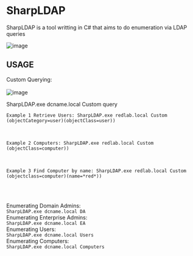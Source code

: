 # SharpLDAP
SharpLDAP is a tool writting in C# that aims to do enumeration via LDAP queries

![image](https://user-images.githubusercontent.com/48562581/202061112-e176ce22-894f-43bb-a049-98b39ac648c4.png)

## USAGE

Custom Querying:<br><br>
![image](https://user-images.githubusercontent.com/48562581/202072521-18826f16-ce6a-46f0-bc25-62e56ddff289.png)

SharpLDAP.exe dcname.local Custom query<br>
```
Example 1 Retrieve Users: SharpLDAP.exe redlab.local Custom (objectCategory=user)(objectClass=user))
```
<br>

```
Example 2 Computers: SharpLDAP.exe redlab.local Custom (objectClass=computer))
```
<br>

```
Example 3 Find Computer by name: SharpLDAP.exe redlab.local Custom (objectclass=computer)(name=*red*))
```
<br>
<br>

Enumerating Domain Admins:<br>
``
SharpLDAP.exe dcname.local DA
``
<br>
Enumerating Enterprise Admins:<br>
``
SharpLDAP.exe dcname.local EA
``
<br>
Enumerating Users:<br>
``
SharpLDAP.exe dcname.local Users
``
<br>
Enumerating Computers:<br>
``
SharpLDAP.exe dcname.local Computers
``
